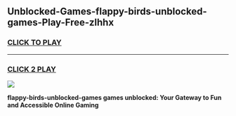 
## Unblocked-Games-flappy-birds-unblocked-games-Play-Free-zlhhx
<h3>
<a href="https://premium76.site?title=flappy-birds-unblocked-games&ref=15A">CLICK TO PLAY</a></h3>
<hr>

<h3>
<a href="https://premium76.site?title=flappy-birds-unblocked-games&ref=15A">CLICK 2 PLAY</a>
  
</h3>

<a href="https://premium76.site?title=flappy-birds-unblocked-games&ref=15A"><img src="https://clearcache.store/games.png"></a>


**flappy-birds-unblocked-games games unblocked: Your Gateway to Fun and Accessible Online Gaming**
